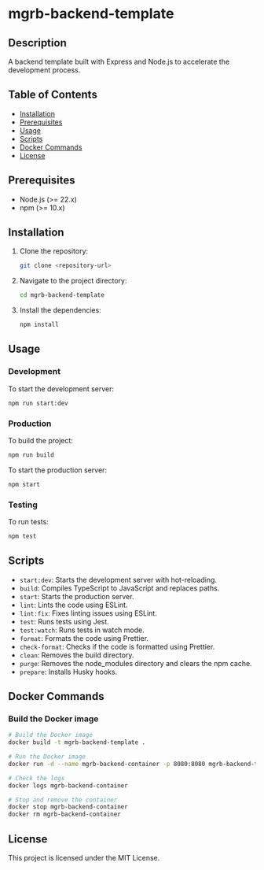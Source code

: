 # mgrb-backend-template

## Description

A backend template built with Express and Node.js to accelerate the development process.

## Table of Contents

- [Installation](#installation)
- [Prerequisites](#prerequisites)
- [Usage](#usage)
- [Scripts](#scripts)
- [Docker Commands](#docker-commands)
- [License](#license)

## Prerequisites

- Node.js (>= 22.x)
- npm (>= 10.x)

## Installation

1. Clone the repository:
   ```sh
   git clone <repository-url>
   ```
2. Navigate to the project directory:
   ```sh
   cd mgrb-backend-template
   ```
3. Install the dependencies:
   ```sh
   npm install
   ```

## Usage

### Development

To start the development server:

```sh
npm run start:dev
```

### Production

To build the project:

```sh
npm run build
```

To start the production server:

```sh
npm start
```

### Testing

To run tests:

```sh
npm test
```

## Scripts

- `start:dev`: Starts the development server with hot-reloading.
- `build`: Compiles TypeScript to JavaScript and replaces paths.
- `start`: Starts the production server.
- `lint`: Lints the code using ESLint.
- `lint:fix`: Fixes linting issues using ESLint.
- `test`: Runs tests using Jest.
- `test:watch`: Runs tests in watch mode.
- `format`: Formats the code using Prettier.
- `check-format`: Checks if the code is formatted using Prettier.
- `clean`: Removes the build directory.
- `purge`: Removes the node_modules directory and clears the npm cache.
- `prepare`: Installs Husky hooks.

## Docker Commands

### Build the Docker image

```sh
# Build the Docker image
docker build -t mgrb-backend-template .

# Run the Docker image
docker run -d --name mgrb-backend-container -p 8080:8080 mgrb-backend-template

# Check the logs
docker logs mgrb-backend-container

# Stop and remove the container
docker stop mgrb-backend-container
docker rm mgrb-backend-container
```

## License

This project is licensed under the MIT License.
